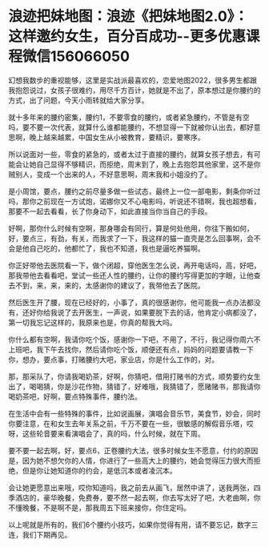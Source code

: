 # 浪迹把妹地图：浪迹《把妹地图2.0》：这样邀约女生，百分百成功​--更多优惠课程微信156066050

幻想我数步的重视能够，这里是实战派最喜欢的，恋爱地图2022，很多男生都跟我抱怨说过，女孩子很难约，用尽千方百计，她就是不出了，原本想过是你腰约的方式，出了问题，今天小雨转就给大家分享。

就十多年来的腰约密集，腰约1，不要零食的腰约，或者紧急腰约，不管是有空吗，要不要一次代表，就算什么谁都能腰约，不想显得一下就被你认出去，都好意思啊，晚上越来越累，中国女生从小被教育，要精识，要寒序。

所以说面对一些，零食的紧急的，或者太过于直接的腰约，就算女孩子想去，有可能会让她自己显得不够精识，而拒绝，周末到了，晚上去抱怨其他家里，这不是你贼别人，变成一个出来的人，不好意思啊，周末我和小姐没约了。

是小周馆，要点，腰约之前尽量多做一些试态，最终上一位一部电影，剩条你听过吗，那你之前现在一方试炮，诺娜你又不心电影吗，听说还不错啊，我也超想看，那要不一起去看看，长了你身动下，如此直接当你当自己的手段。

好啊，那你什么时候有空啊，那身哪会有同行，算是何处他用，你往下搬如何，好，要点三，有劲，有关，而我求了一下，我这样的猫一直壳是怎么回事啊，会不会是他自己吃的，他都忙了，我也不知道，我也是逼吃养猫啊。

你正好带他去医院看一下，做个闭超，穿他医生怎么说，再开电话吗，高，好吧，那我带他去看看吧，堂试一些还人性的腰约，让你的腰约写得更加的字眼，让他查去不到，来，来，来的，太感谢你的建议了，我带他去了医院。

然后医生开了腰，现在已经好的，小事了，真的很感谢你，他可能我一点办法都没有，还好你给我说了去开医生，一声说，如果要脱下去的话，他肯定小病都没了，第一切我忘记这样的，我原来也是，你真的帮我大吗。

你什么都有空啊，我请你吃个饭，感谢你一下吧，不用了，不行，我记得你周六不上班吧，我下午去找你，然后请你吃个饭，顺便还有点，妈妈的问题要请教一下你，想办，要点事，打赌腰约大吧，家业店，你是什么工作的，对。

那，那采队了，你请我喝奶茶，好啊，你猜吧，借用打赌书的方式，顺势要约女生出了，喝喝猜，你是沙花作物，猜错了，好难哦，我猜错了，愿赌赌书，那我请你喝奶茶吧，好啊，要点特殊事件，腰约法。

在生活中会有一些特殊的事件，比如说画展，演唱会音乐节，美食节，妙会，同时你要注意，在和女生去年关系之前，千万不要在一些，很敏感的解假音乐塔，哎呀，这些轮音要来看演唱会了，真的吗，什么时候，就在下周。

要不要一起去啊，好，要点6，正卷腰约大法，很多时候女生不愿意，付约的原因是，因为她不想欠你的人情，你进行了一些高大上的腰约，她会觉得压力很大而拒绝，但是你让她知道你的约会，是低沉本或者凌沉本。

会让她更愿意出来哦，哎你知道吗，我之前去从画飞，居然中讲了，送我两张，四季酒店的，豪华晚餐，免费券，要不然一起去啊，你去写太好了吧，大老曲啊，你不懂晚餐，不是啊不是，那我周五下班来接你，你住定吗。

以上呢就是所有的，我们6个腰约小技巧，如果你觉得有用，请不要忘记，数字三连，我们下期再见。